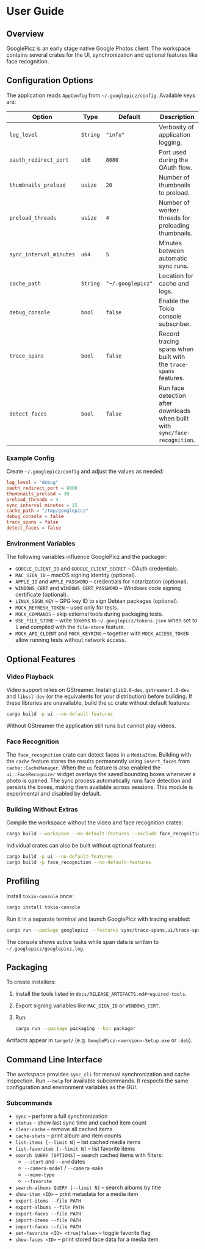# User Guide

## Overview
GooglePicz is an early stage native Google Photos client. The workspace contains several crates for the UI, synchronization and optional features like face recognition.

## Configuration Options
The application reads `AppConfig` from `~/.googlepicz/config`. Available keys are:

| Option | Type | Default | Description |
| ------ | ---- | ------- | ----------- |
| `log_level` | `String` | `"info"` | Verbosity of application logging. |
| `oauth_redirect_port` | `u16` | `8080` | Port used during the OAuth flow. |
| `thumbnails_preload` | `usize` | `20` | Number of thumbnails to preload. |
| `preload_threads` | `usize` | `4` | Number of worker threads for preloading thumbnails. |
| `sync_interval_minutes` | `u64` | `5` | Minutes between automatic sync runs. |
| `cache_path` | `String` | `"~/.googlepicz"` | Location for cache and logs. |
| `debug_console` | `bool` | `false` | Enable the Tokio console subscriber. |
| `trace_spans` | `bool` | `false` | Record tracing spans when built with the `trace-spans` features. |
| `detect_faces` | `bool` | `false` | Run face detection after downloads when built with `sync/face-recognition`. |

### Example Config
Create `~/.googlepicz/config` and adjust the values as needed:

```toml
log_level = "debug"
oauth_redirect_port = 9000
thumbnails_preload = 30
preload_threads = 4
sync_interval_minutes = 15
cache_path = "/tmp/googlepicz"
debug_console = false
trace_spans = false
detect_faces = false
```

### Environment Variables
The following variables influence GooglePicz and the packager:

- `GOOGLE_CLIENT_ID` and `GOOGLE_CLIENT_SECRET` – OAuth credentials.
- `MAC_SIGN_ID` – macOS signing identity (optional).
- `APPLE_ID` and `APPLE_PASSWORD` – credentials for notarization (optional).
- `WINDOWS_CERT` and `WINDOWS_CERT_PASSWORD` – Windows code signing certificate (optional).
- `LINUX_SIGN_KEY` – GPG key ID to sign Debian packages (optional).
- `MOCK_REFRESH_TOKEN` – used only for tests.
- `MOCK_COMMANDS` – skip external tools during packaging tests.
- `USE_FILE_STORE` – write tokens to `~/.googlepicz/tokens.json` when set to `1` and compiled with the `file-store` feature.
- `MOCK_API_CLIENT` and `MOCK_KEYRING` – together with `MOCK_ACCESS_TOKEN` allow running tests without network access.

## Optional Features

### Video Playback
Video support relies on GStreamer. Install `glib2.0-dev`, `gstreamer1.0-dev` and `libssl-dev` (or the equivalents for your distribution) before building. If these libraries are unavailable, build the `ui` crate without default features:

```bash
cargo build -p ui --no-default-features
```

Without GStreamer the application still runs but cannot play videos.

### Face Recognition
The `face_recognition` crate can detect faces in a `MediaItem`. Building with
the `cache` feature stores the results permanently using `insert_faces` from
`cache::CacheManager`. When the `ui` feature is also enabled the
`ui::FaceRecognizer` widget overlays the saved bounding boxes whenever a photo
is opened. The sync process automatically runs face detection and persists the
boxes, making them available across sessions. This module is experimental and
disabled by default.

### Building Without Extras
Compile the workspace without the video and face recognition crates:

```bash
cargo build --workspace --no-default-features --exclude face_recognition --exclude e2e
```

Individual crates can also be built without optional features:

```bash
cargo build -p ui --no-default-features
cargo build -p face_recognition --no-default-features
```

## Profiling
Install `tokio-console` once:

```bash
cargo install tokio-console
```

Run it in a separate terminal and launch GooglePicz with tracing enabled:

```bash
cargo run --package googlepicz --features sync/trace-spans,ui/trace-spans -- --debug-console --trace-spans
```

The console shows active tasks while span data is written to `~/.googlepicz/googlepicz.log`.

## Packaging
To create installers:

1. Install the tools listed in `docs/RELEASE_ARTIFACTS.md#required-tools`.
2. Export signing variables like `MAC_SIGN_ID` or `WINDOWS_CERT`.
3. Run:

   ```bash
   cargo run --package packaging --bin packager
   ```

Artifacts appear in `target/` (e.g. `GooglePicz-<version>-Setup.exe` or `.deb`).

## Command Line Interface
The workspace provides `sync_cli` for manual synchronization and cache
inspection. Run `--help` for available subcommands. It respects the same
configuration and environment variables as the GUI.

### Subcommands

- `sync` – perform a full synchronization
- `status` – show last sync time and cached item count
- `clear-cache` – remove all cached items
- `cache-stats` – print album and item counts
- `list-items [--limit N]` – list cached media items
- `list-favorites [--limit N]` – list favorite items
- `search QUERY [OPTIONS]` – search cached items with filters:
  - `--start` and `--end` dates
  - `--camera-model` / `--camera-make`
  - `--mime-type`
  - `--favorite`
- `search-albums QUERY [--limit N]` – search albums by title
- `show-item <ID>` – print metadata for a media item
- `export-items --file PATH`
- `export-albums --file PATH`
- `export-faces --file PATH`
- `import-items --file PATH`
- `import-faces --file PATH`
- `set-favorite <ID> <true|false>` – toggle favorite flag
- `show-faces <ID>` – print stored face data for a media item


